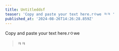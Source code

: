 ```yaml
---
title: Untitleddsf
teaser: 'Copy and paste your text here.rㅇwe ㅋㅋ '
published_at: '2024-08-26T14:26:28.859Z'
---
```

<p>Copy and paste your text here.rㅇwe</p><blockquote><p>ㅋㅋ</p></blockquote><p></p>
